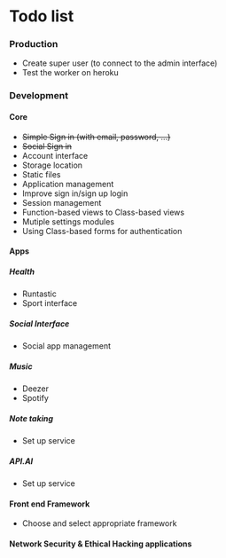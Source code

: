 # Todo list

### Production
* Create super user (to connect to the admin interface)
* Test the worker on heroku

### Development
#### Core
* ~~Simple Sign in (with email, password, ...)~~
* ~~Social Sign in~~
* Account interface
* Storage location
* Static files
* Application management
* Improve sign in/sign up login
* Session management
* Function-based views to Class-based views
* Mutiple settings modules
* Using Class-based forms for authentication

#### Apps
##### Health
* Runtastic
* Sport interface

##### Social Interface
* Social app management

##### Music
* Deezer
* Spotify

##### Note taking
* Set up service

##### API.AI
* Set up service

#### Front end Framework
* Choose and select appropriate framework

#### Network Security & Ethical Hacking applications

